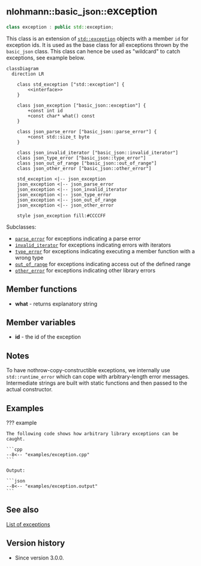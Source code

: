 # <small>nlohmann::basic_json::</small>exception

```cpp
class exception : public std::exception;
```

This class is an extension of [`std::exception`](https://en.cppreference.com/w/cpp/error/exception) objects with a
member `id` for exception ids. It is used as the base class for all exceptions thrown by the `basic_json` class. This
class can hence be used as "wildcard" to catch exceptions, see example below.

```mermaid
classDiagram
  direction LR
  
    class std_exception ["std::exception"] {
        <<interface>>
    }

    class json_exception ["basic_json::exception"] {
        +const int id
        +const char* what() const
    }
    
    class json_parse_error ["basic_json::parse_error"] {
        +const std::size_t byte
    }

    class json_invalid_iterator ["basic_json::invalid_iterator"]
    class json_type_error ["basic_json::type_error"]
    class json_out_of_range ["basic_json::out_of_range"]
    class json_other_error ["basic_json::other_error"]

    std_exception <|-- json_exception
    json_exception <|-- json_parse_error
    json_exception <|-- json_invalid_iterator
    json_exception <|-- json_type_error
    json_exception <|-- json_out_of_range
    json_exception <|-- json_other_error

    style json_exception fill:#CCCCFF
```

Subclasses:

- [`parse_error`](parse_error.md) for exceptions indicating a parse error
- [`invalid_iterator`](invalid_iterator.md) for exceptions indicating errors with iterators
- [`type_error`](type_error.md) for exceptions indicating executing a member function with a wrong type
- [`out_of_range`](out_of_range.md) for exceptions indicating access out of the defined range
- [`other_error`](other_error.md) for exceptions indicating other library errors

## Member functions

- **what** - returns explanatory string

## Member variables

- **id** - the id of the exception

## Notes

To have nothrow-copy-constructible exceptions, we internally use `std::runtime_error` which can cope with
arbitrary-length error messages. Intermediate strings are built with static functions and then passed to the actual
constructor.

## Examples

??? example

    The following code shows how arbitrary library exceptions can be caught.
    
    ```cpp
    --8<-- "examples/exception.cpp"
    ```
    
    Output:
    
    ```json
    --8<-- "examples/exception.output"
    ```

## See also

[List of exceptions](../../home/exceptions.md)

## Version history

- Since version 3.0.0.
